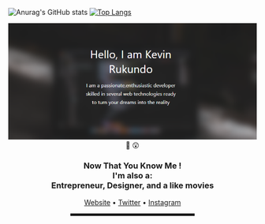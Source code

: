  <!-- Hi there! Feel free to make this your own but don't dare use my info -->
![Anurag's GitHub stats](https://github-readme-stats.vercel.app/api?username=rukundo-kevin&&count_private=true&&show_icons=true&theme=vue-dark&&hide_rank=true&&custom_title=Rukundo%Kevin(4armaci)%Stats)
[![Top Langs](https://github-readme-stats.vercel.app/api/top-langs/?username=rukundo-kevin)](https://github.com/anuraghazra/github-readme-stats)


<div align="center">
  <a href="https://rukundo-kevin.github.io"><img src="kevin rukundo2.PNG" alt="kevin's Header"></a>
  <br>
👋 😲
<h3>Now That You Know Me ! 
 <br>I'm also a: <br>Entrepreneur, Designer, and a like movies</h3>
 <a href="https://rukundo-kevin.github.io" target="_blank">Website</a> • 
 <a href="https://www.twitter.com/CtzenKevin" target="_blank">Twitter</a> •
 <a href="https://www.instagram.com/kevin_4armaci/" target="_blank">Instagram</a> </h4>

<hr width="50%" style="height:5px;">

